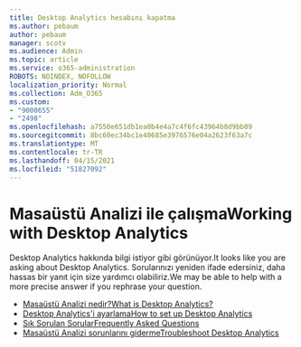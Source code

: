 ```yaml
---
title: Desktop Analytics hesabını kapatma
ms.author: pebaum
author: pebaum
manager: scotv
ms.audience: Admin
ms.topic: article
ms.service: o365-administration
ROBOTS: NOINDEX, NOFOLLOW
localization_priority: Normal
ms.collection: Adm_O365
ms.custom:
- "9000655"
- "2498"
ms.openlocfilehash: a7550e651db1ea0b4e4a7c4f6fc43964b8d9bb09
ms.sourcegitcommit: 8bc60ec34bc1e40685e3976576e04a2623f63a7c
ms.translationtype: MT
ms.contentlocale: tr-TR
ms.lasthandoff: 04/15/2021
ms.locfileid: "51827092"
---
```

# <a name="working-with-desktop-analytics"></a><span data-ttu-id="67ea0-102">Masaüstü Analizi ile çalışma</span><span class="sxs-lookup"><span data-stu-id="67ea0-102">Working with Desktop Analytics</span></span>

<span data-ttu-id="67ea0-103">Desktop Analytics hakkında bilgi istiyor gibi görünüyor.</span><span class="sxs-lookup"><span data-stu-id="67ea0-103">It looks like you are asking about Desktop Analytics.</span></span> <span data-ttu-id="67ea0-104">Sorularınızı yeniden ifade edersiniz, daha hassas bir yanıt için size yardımcı olabiliriz.</span><span class="sxs-lookup"><span data-stu-id="67ea0-104">We may be able to help with a more precise answer if you rephrase your question.</span></span>

- [<span data-ttu-id="67ea0-105">Masaüstü Analizi nedir?</span><span class="sxs-lookup"><span data-stu-id="67ea0-105">What is Desktop Analytics?</span></span>](https://docs.microsoft.com/configmgr/desktop-analytics/overview)
- [<span data-ttu-id="67ea0-106">Desktop Analytics'i ayarlama</span><span class="sxs-lookup"><span data-stu-id="67ea0-106">How to set up Desktop Analytics</span></span>](https://docs.microsoft.com/configmgr/desktop-analytics/set-up)
- [<span data-ttu-id="67ea0-107">Sık Sorulan Sorular</span><span class="sxs-lookup"><span data-stu-id="67ea0-107">Frequently Asked Questions</span></span>](https://docs.microsoft.com/configmgr/desktop-analytics/faq)
- [<span data-ttu-id="67ea0-108">Masaüstü Analizi sorunlarını giderme</span><span class="sxs-lookup"><span data-stu-id="67ea0-108">Troubleshoot Desktop Analytics</span></span>](https://docs.microsoft.com/configmgr/desktop-analytics/troubleshooting)